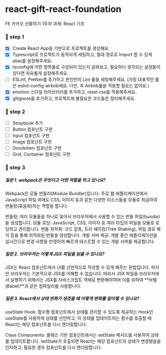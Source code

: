 # react-gift-react-foundation

FE 카카오 선물하기 1주차 과제: React 기초

### 📝 step 1

- [x] Create React App을 기반으로 프로젝트를 생성해요.
- [x] Typescript로 프로젝트가 동작되게 세팅하고, 절대 경로로 Import 할 수 있게 alias를 설정해주세요.
- [x] tsconfig에 어떤 항목들로 구성되어 있는지 살펴보고, 필요하다 생각되는 설정들이 있다면 자유롭게 설정해주세요.
- [ ] ESLint, Prettier를 추가하고 본인만의 Lint 룰을 세팅해주세요. (가장 대표적인 룰은 eslint-config-airbnb에요. 다만, 꼭 Airbnb룰을 적용할 필요는 없어요.)
- [x] emotion 스타일 라이브러리를 추가하고, reset css를 적용해주세요.
- [x] gitignore를 추가하고, 프로젝트에 불필요한 코드들은 정리해주세요.

### 📝 step 2
- [ ]  Stroybook 추가
- [ ]  Button 컴포넌트 구현
- [ ]  Input 컴포넌트 구현
- [ ]  Image 컴포넌트 구현
- [ ]  GoodsItem 컴포넌트 구현
- [ ]  Grid, Container 컴포넌트 구현

### 📝 step 3
##### 질문 1. webpack은 무엇이고 어떤 역할을 하고 있나요?

Webpack은 모듈 번들러(Module Bundler)입니다. 주로 웹 애플리케이션에서 JavaScript 파일 외에도 CSS, 이미지 등과 같은 다양한 리소스들을 모듈로 취급하여 번들링(묶음화)하는 역할을 합니다. 

번들링: 여러 모듈들을 하나로 묶어서 브라우저에서 사용할 수 있는 번들 파일(bundle)을 생성합니다.
모듈 로딩: JavaScript, CSS, 이미지 등 여러 타입의 파일을 모듈로 로딩하고 관리합니다.
번들 최적화: 코드 압축, 트리 쉐이킹(Tree Shaking), 파일 경로 해석 등을 통해 최적화된 번들을 생성합니다.
개발 서버 제공: 개발 중인 애플리케이션을 실시간으로 변경 사항을 반영하여 빠르게 테스트할 수 있는 개발 서버를 제공합니다.


##### 질문 2. 브라우저는 어떻게 JSX 파일을 읽을 수 있나요?

JSX는 React 컴포넌트에서 UI를 선언적으로 작성할 수 있게 해주는 문법입니다. 하지만 브라우저는 기본적으로 JSX를 이해할 수 없습니다. 따라서 JSX 파일을 브라우저에서 실행하기 위해서는 JSX를 자바스크립트 객체로 변환해야하며 이를 위하여 **바벨(Babel)**과 같은 컴파일러를 사용합니다.


##### 질문 3. React에서 상태 변화가 생겼을 때 어떻게 변화를 알아챌 수 있나요?

useState Hook: 함수형 컴포넌트에서 상태를 관리할 수 있도록 제공하는 Hook인 useState를 사용하여 상태를 선언하고, 이 상태를 업데이트하는 함수를 호출할 때 React는 해당 컴포넌트를 다시 렌더링합니다.

Class Components: 클래스 기반 컴포넌트에서는 setState 메서드를 사용하여 상태를 업데이트합니다. setState가 호출되면 React는 해당 컴포넌트의 상태가 변경됐음을 인지하고, 필요한 경우 컴포넌트를 다시 렌더링합니다.